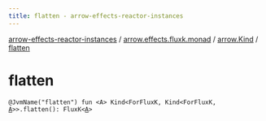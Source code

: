 ```yaml
---
title: flatten - arrow-effects-reactor-instances
---
```


[arrow-effects-reactor-instances](../../index.html) / [arrow.effects.fluxk.monad](../index.html) / [arrow.Kind](index.html) / [flatten](./flatten.html)

# flatten

`@JvmName("flatten") fun <A> Kind<ForFluxK, Kind<ForFluxK, `[`A`](flatten.html#A)`>>.flatten(): FluxK<`[`A`](flatten.html#A)`>`